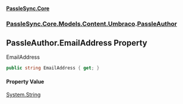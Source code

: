#### [PassleSync.Core](index.md 'index')
### [PassleSync.Core.Models.Content.Umbraco](PassleSync.Core.Models.Content.Umbraco.md 'PassleSync.Core.Models.Content.Umbraco').[PassleAuthor](PassleSync.Core.Models.Content.Umbraco.PassleAuthor.md 'PassleSync.Core.Models.Content.Umbraco.PassleAuthor')

## PassleAuthor.EmailAddress Property

EmailAddress

```csharp
public string EmailAddress { get; }
```

#### Property Value
[System.String](https://docs.microsoft.com/en-us/dotnet/api/System.String 'System.String')